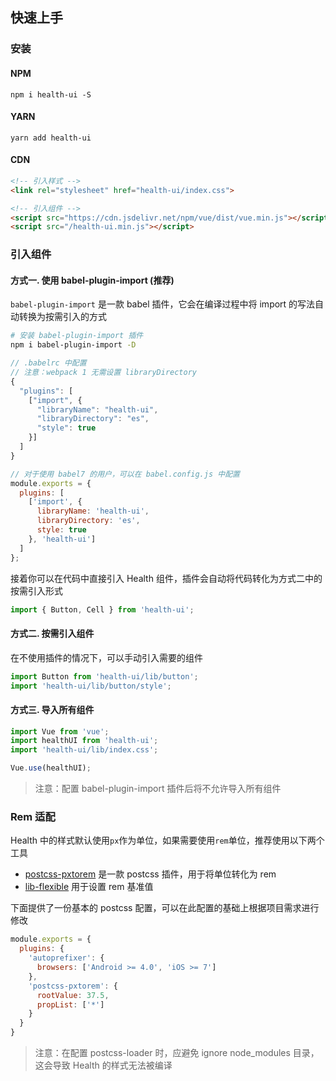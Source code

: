 ## 快速上手

### 安装

#### NPM

```shell
npm i health-ui -S
```

#### YARN

```shell
yarn add health-ui
```

#### CDN

```html
<!-- 引入样式 -->
<link rel="stylesheet" href="health-ui/index.css">

<!-- 引入组件 -->
<script src="https://cdn.jsdelivr.net/npm/vue/dist/vue.min.js"></script>
<script src="/health-ui.min.js"></script>
```

### 引入组件

#### 方式一. 使用 babel-plugin-import (推荐)

`babel-plugin-import` 是一款 babel 插件，它会在编译过程中将 import 的写法自动转换为按需引入的方式

```bash
# 安装 babel-plugin-import 插件
npm i babel-plugin-import -D
```

```js
// .babelrc 中配置
// 注意：webpack 1 无需设置 libraryDirectory
{
  "plugins": [
    ["import", {
      "libraryName": "health-ui",
      "libraryDirectory": "es",
      "style": true
    }]
  ]
}

// 对于使用 babel7 的用户，可以在 babel.config.js 中配置
module.exports = {
  plugins: [
    ['import', {
      libraryName: 'health-ui',
      libraryDirectory: 'es',
      style: true
    }, 'health-ui']
  ]
};
```

接着你可以在代码中直接引入 Health 组件，插件会自动将代码转化为方式二中的按需引入形式

```js
import { Button, Cell } from 'health-ui';
```

#### 方式二. 按需引入组件

在不使用插件的情况下，可以手动引入需要的组件

```js
import Button from 'health-ui/lib/button';
import 'health-ui/lib/button/style';
```
 
#### 方式三. 导入所有组件

```js
import Vue from 'vue';
import healthUI from 'health-ui';
import 'health-ui/lib/index.css';

Vue.use(healthUI);
```

> 注意：配置 babel-plugin-import 插件后将不允许导入所有组件


### Rem 适配

Health 中的样式默认使用`px`作为单位，如果需要使用`rem`单位，推荐使用以下两个工具

- [postcss-pxtorem](https://github.com/cuth/postcss-pxtorem) 是一款 postcss 插件，用于将单位转化为 rem
- [lib-flexible](https://github.com/amfe/lib-flexible) 用于设置 rem 基准值

下面提供了一份基本的 postcss 配置，可以在此配置的基础上根据项目需求进行修改

```js
module.exports = {
  plugins: {
    'autoprefixer': {
      browsers: ['Android >= 4.0', 'iOS >= 7']
    },
    'postcss-pxtorem': {
      rootValue: 37.5,
      propList: ['*']
    }
  }
}
```

> 注意：在配置 postcss-loader 时，应避免 ignore node_modules 目录，这会导致 Health 的样式无法被编译

